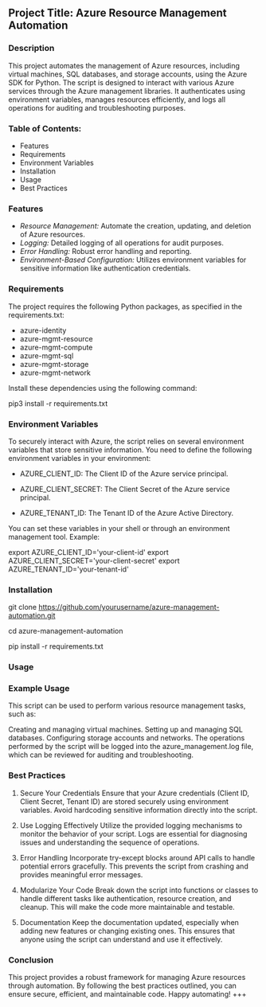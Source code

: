 ## Project Title: Azure Resource Management Automation

### Description
This project automates the management of Azure resources, including virtual machines, SQL databases, and storage accounts, using the Azure SDK for Python. The script is designed to interact with various Azure services through the Azure management libraries. It authenticates using environment variables, manages resources efficiently, and logs all operations for auditing and troubleshooting purposes.

### Table of Contents:
- Features
- Requirements
- Environment Variables
- Installation
- Usage
- Best Practices

### Features
- *Resource Management:* Automate the creation, updating, and deletion of Azure resources.
- *Logging:* Detailed logging of all operations for audit purposes.
- *Error Handling:* Robust error handling and reporting.
- *Environment-Based Configuration:* Utilizes environment variables for sensitive information like authentication credentials.

### Requirements
The project requires the following Python packages, as specified in the requirements.txt:

- azure-identity
- azure-mgmt-resource
- azure-mgmt-compute
- azure-mgmt-sql
- azure-mgmt-storage
- azure-mgmt-network

Install these dependencies using the following command:

pip3 install -r requirements.txt

### Environment Variables

To securely interact with Azure, the script relies on several environment variables that store sensitive information. You need to define the following environment variables in your environment:

- AZURE_CLIENT_ID: The Client ID of the Azure service principal.

- AZURE_CLIENT_SECRET: The Client Secret of the Azure service principal.

- AZURE_TENANT_ID: The Tenant ID of the Azure Active Directory.

You can set these variables in your shell or through an environment management tool. Example:

export AZURE_CLIENT_ID='your-client-id'
export AZURE_CLIENT_SECRET='your-client-secret'
export AZURE_TENANT_ID='your-tenant-id'


### Installation
git clone https://github.com/yourusername/azure-management-automation.git

cd azure-management-automation

pip install -r requirements.txt

### Usage

### Example Usage
This script can be used to perform various resource management tasks, such as:

Creating and managing virtual machines.
Setting up and managing SQL databases.
Configuring storage accounts and networks.
The operations performed by the script will be logged into the azure_management.log file, which can be reviewed for auditing and troubleshooting.

### Best Practices
1. Secure Your Credentials
Ensure that your Azure credentials (Client ID, Client Secret, Tenant ID) are stored securely using environment variables. Avoid hardcoding sensitive information directly into the script.

2. Use Logging Effectively
Utilize the provided logging mechanisms to monitor the behavior of your script. Logs are essential for diagnosing issues and understanding the sequence of operations.

3. Error Handling
Incorporate try-except blocks around API calls to handle potential errors gracefully. This prevents the script from crashing and provides meaningful error messages.

4. Modularize Your Code
Break down the script into functions or classes to handle different tasks like authentication, resource creation, and cleanup. This will make the code more maintainable and testable.

5. Documentation
Keep the documentation updated, especially when adding new features or changing existing ones. This ensures that anyone using the script can understand and use it effectively.

### Conclusion
This project provides a robust framework for managing Azure resources through automation. By following the best practices outlined, you can ensure secure, efficient, and maintainable code. Happy automating! +++

